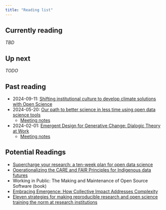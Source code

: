 ```yaml
---
title: "Reading list"
---
```


## Currently reading

_TBD_

## Up next

_TODO_


## Past reading

* 2024-09-11: [Shifting institutional culture to develop climate solutions with Open Science](https://onlinelibrary.wiley.com/doi/10.1002/ece3.11341)
* 2024-05-20: [Our path to better science in less time using open data science tools](https://www.nature.com/articles/s41559-017-0160)
  * [Meeting notes](/meetings/2024-02-01_kickoff/index.md)
* 2024-02-01: [Emergent Design for Generative Change: Dialogic Theory at Work](https://peggyholman.com/wp-content/uploads/2023/03/ODReview_vol55_no1-Holman.pdf)
  * [Meeting notes](/meetings/2024-02-01_kickoff/index.md)


## Potential Readings

- [Supercharge your research: a ten-week plan for open data science](https://openscapes.github.io/supercharge-research/)
- [Operationalizing the CARE and FAIR Principles for Indigenous data futures](https://www.nature.com/articles/s41597-021-00892-0)
- Working in Public: The Making and Maintenance of Open Source Software (book)
- [Embracing Emergence: How Collective Impact Addresses Complexity](https://ssir.org/articles/entry/social_progress_through_collective_impact)
- [Eleven strategies for making reproducible research and open science training the norm at research institutions](https://elifesciences.org/articles/89736)
